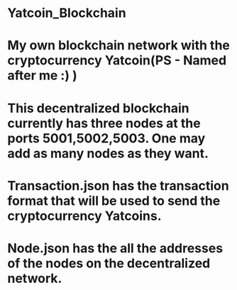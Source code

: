 # Yatcoin_Blockchain
# My own blockchain network with the cryptocurrency Yatcoin(PS -  Named after me :) )
# This decentralized blockchain currently has three nodes at the ports 5001,5002,5003. One may add as many nodes as they want.
# Transaction.json has the transaction format that will be used to send the cryptocurrency Yatcoins.
# Node.json has the all the addresses of the nodes on the decentralized network.
